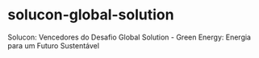 # solucon-global-solution
Solucon: Vencedores do Desafio Global Solution - Green Energy: Energia para um Futuro Sustentável
